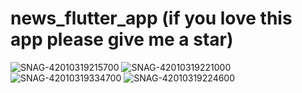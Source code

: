# news_flutter_app (if you love this app please give me a star)
![SNAG-42010319215700](https://user-images.githubusercontent.com/59305419/90962134-00f94500-e4ae-11ea-80c5-c473ed0e633a.png)
![SNAG-42010319221000](https://user-images.githubusercontent.com/59305419/90962136-02c30880-e4ae-11ea-8074-8373a1e7d2b2.png)
![SNAG-42010319334700](https://user-images.githubusercontent.com/59305419/90962193-88df4f00-e4ae-11ea-81e0-0dda69dc178b.png)
![SNAG-42010319224600](https://user-images.githubusercontent.com/59305419/90962138-048ccc00-e4ae-11ea-8668-3c01eeaa0378.png)
